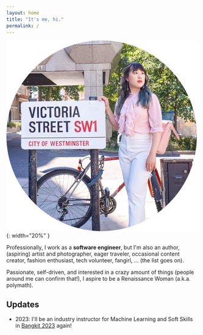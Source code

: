 ```yaml
---
layout: home
title: "It's me, hi."
permalink: /
---
```


![logo](assets/images/logo.jpg){: width="20%" }

Professionally, I work as a **software engineer**, but I'm also an author, (aspiring) artist and photographer, eager traveler, occasional content creator, fashion enthusiast, tech volunteer, fangirl, ... (the list goes on).

Passionate, self-driven, and interested in a crazy amount of things (people around me can confirm that!), I aspire to be a Renaissance Woman (a.k.a. polymath).

## Updates
* 2023: I'll be an industry instructor for Machine Learning and Soft Skills in [Bangkit 2023](https://grow.google/intl/id_id/bangkit/?tab=machine-learning) again!